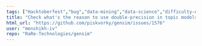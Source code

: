 ```yaml
---
tags: ["Hacktoberfest","bug","data-mining","data-science","difficulty-easy","document-similarity","fasttext","gensim","information-retrieval","machine-learning","natural-language-processing","neural-network","nlp","performance","python","topic-modeling","word-embeddings","word-similarity","word2vec"]
title: "Check what's the reason to use double-precision in topic models"
html_url: "https://github.com/piskvorky/gensim/issues/1576"
user: "menshikh-iv"
repo: "RaRe-Technologies/gensim"
---
```


